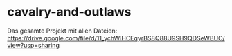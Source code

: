 # cavalry-and-outlaws

Das gesamte Projekt mit allen Dateien:
https://drive.google.com/file/d/11_ychWlHCEqyrBS8Q88U9SH9QDSeWBUO/view?usp=sharing

